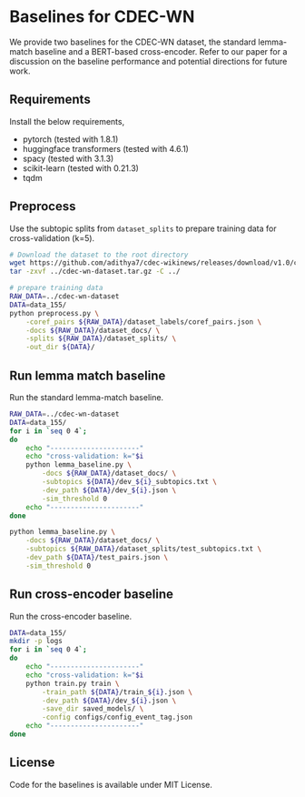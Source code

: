 # Baselines for CDEC-WN

We provide two baselines for the CDEC-WN dataset, the standard lemma-match baseline and a BERT-based cross-encoder. Refer to our paper for a discussion on the baseline performance and potential directions for future work.

## Requirements

Install the below requirements,

* pytorch (tested with 1.8.1)
* huggingface transformers (tested with 4.6.1)
* spacy (tested with 3.1.3)
* scikit-learn (tested with 0.21.3)
* tqdm

## Preprocess

Use the subtopic splits from `dataset_splits` to prepare training data for cross-validation (k=5).

```bash
# Download the dataset to the root directory
wget https://github.com/adithya7/cdec-wikinews/releases/download/v1.0/cdec-wn-dataset.tar.gz -P ../
tar -zxvf ../cdec-wn-dataset.tar.gz -C ../
```

```bash
# prepare training data
RAW_DATA=../cdec-wn-dataset
DATA=data_155/
python preprocess.py \
    -coref_pairs ${RAW_DATA}/dataset_labels/coref_pairs.json \
    -docs ${RAW_DATA}/dataset_docs/ \
    -splits ${RAW_DATA}/dataset_splits/ \
    -out_dir ${DATA}/
```

## Run lemma match baseline

Run the standard lemma-match baseline.

```bash
RAW_DATA=../cdec-wn-dataset
DATA=data_155/
for i in `seq 0 4`;
do
    echo "----------------------"
    echo "cross-validation: k="$i
    python lemma_baseline.py \
        -docs ${RAW_DATA}/dataset_docs/ \
        -subtopics ${DATA}/dev_${i}_subtopics.txt \
        -dev_path ${DATA}/dev_${i}.json \
        -sim_threshold 0
    echo "----------------------"
done

python lemma_baseline.py \
    -docs ${RAW_DATA}/dataset_docs/ \
    -subtopics ${RAW_DATA}/dataset_splits/test_subtopics.txt \
    -dev_path ${DATA}/test_pairs.json \
    -sim_threshold 0
```

## Run cross-encoder baseline

Run the cross-encoder baseline.

```bash
DATA=data_155/
mkdir -p logs
for i in `seq 0 4`;
do
    echo "----------------------"
    echo "cross-validation: k="$i
    python train.py train \
        -train_path ${DATA}/train_${i}.json \
        -dev_path ${DATA}/dev_${i}.json \
        -save_dir saved_models/ \
        -config configs/config_event_tag.json
    echo "----------------------"
done
```

## License

Code for the baselines is available under MIT License.
